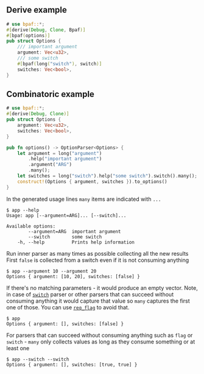 ## Derive example

````rust
# use bpaf::*;
#[derive(Debug, Clone, Bpaf)]
#[bpaf(options)]
pub struct Options {
    /// important argument
    argument: Vec<u32>,
    /// some switch
    #[bpaf(long("switch"), switch)]
    switches: Vec<bool>,
}
````

## Combinatoric example

````rust
# use bpaf::*;
#[derive(Debug, Clone)]
pub struct Options {
    argument: Vec<u32>,
    switches: Vec<bool>,
}

pub fn options() -> OptionParser<Options> {
    let argument = long("argument")
        .help("important argument")
        .argument("ARG")
        .many();
    let switches = long("switch").help("some switch").switch().many();
    construct!(Options { argument, switches }).to_options()
}
````

In the generated usage lines `many` items are indicated with `...`



```text
$ app --help
Usage: app [--argument=ARG]... [--switch]...

Available options:
        --argument=ARG  important argument
        --switch        some switch
    -h, --help          Prints help information
```


Run inner parser as many times as possible collecting all the new results
First `false` is collected from a switch even if it is not consuming anything



```text
$ app --argument 10 --argument 20
Options { argument: [10, 20], switches: [false] }
```


If there's no matching parameters - it would produce an empty vector. Note, in case of
[`switch`](SimpleParser::switch) parser or other parsers that can succeed without consuming anything
it would capture that value so `many` captures the first one of those.
You can use [`req_flag`](SimpleParser::req_flag) to avoid that.



```text
$ app 
Options { argument: [], switches: [false] }
```


For parsers that can succeed without consuming anything such as `flag` or `switch` - `many`
only collects values as long as they consume something or at least one



```text
$ app --switch --switch
Options { argument: [], switches: [true, true] }
```

